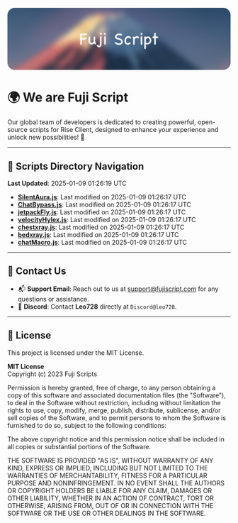 ![Banner](.github/b.webp)

# 🌍 **We are Fuji Script**

Our global team of developers is dedicated to creating powerful, open-source scripts for Rise Client, designed to enhance your experience and unlock new possibilities! 🌟

---
<!-- SCRIPTS_NAVIGATION_START -->
## 📂 **Scripts Directory Navigation**

**Last Updated**: 2025-01-09 01:26:19 UTC

- **[SilentAura.js](scripts/SilentAura.js)**: Last modified on 2025-01-09 01:26:17 UTC
- **[ChatBypass.js](scripts/ChatBypass.js)**: Last modified on 2025-01-09 01:26:17 UTC
- **[jetpackFly.js](scripts/jetpackFly.js)**: Last modified on 2025-01-09 01:26:17 UTC
- **[velocityHylex.js](scripts/velocityHylex.js)**: Last modified on 2025-01-09 01:26:17 UTC
- **[chestxray.js](scripts/chestxray.js)**: Last modified on 2025-01-09 01:26:17 UTC
- **[bedxray.js](scripts/bedxray.js)**: Last modified on 2025-01-09 01:26:17 UTC
- **[chatMacro.js](scripts/chatMacro.js)**: Last modified on 2025-01-09 01:26:17 UTC

<!-- SCRIPTS_NAVIGATION_END -->

---

## 💬 **Contact Us**  
- 📬 **Support Email**: Reach out to us at [support@fujiscript.com](mailto:support@fujiscript.com) for any questions or assistance.  
- 💬 **Discord**: Contact **Leo728** directly at `Discord@leo728`.

---

## 📜 **License**

This project is licensed under the MIT License.  

**MIT License**  
Copyright (c) 2023 Fuji Scripts  

Permission is hereby granted, free of charge, to any person obtaining a copy of this software and associated documentation files (the "Software"), to deal in the Software without restriction, including without limitation the rights to use, copy, modify, merge, publish, distribute, sublicense, and/or sell copies of the Software, and to permit persons to whom the Software is furnished to do so, subject to the following conditions:  

The above copyright notice and this permission notice shall be included in all copies or substantial portions of the Software.  

THE SOFTWARE IS PROVIDED "AS IS", WITHOUT WARRANTY OF ANY KIND, EXPRESS OR IMPLIED, INCLUDING BUT NOT LIMITED TO THE WARRANTIES OF MERCHANTABILITY, FITNESS FOR A PARTICULAR PURPOSE AND NONINFRINGEMENT. IN NO EVENT SHALL THE AUTHORS OR COPYRIGHT HOLDERS BE LIABLE FOR ANY CLAIM, DAMAGES OR OTHER LIABILITY, WHETHER IN AN ACTION OF CONTRACT, TORT OR OTHERWISE, ARISING FROM, OUT OF OR IN CONNECTION WITH THE SOFTWARE OR THE USE OR OTHER DEALINGS IN THE SOFTWARE.  
